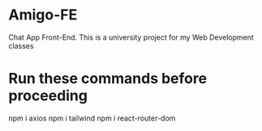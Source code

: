 # Amigo-FE

Chat App Front-End. This is a university project for my Web Development classes

# Run these commands before proceeding

npm i axios
npm i tailwind
npm i react-router-dom
